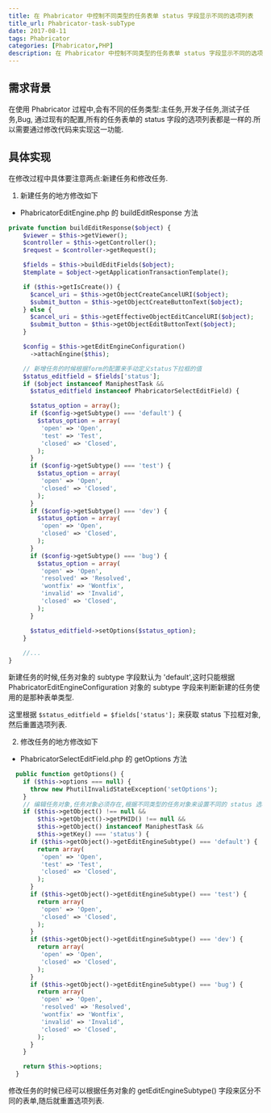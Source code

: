 ```yaml
---
title: 在 Phabricator 中控制不同类型的任务表单 status 字段显示不同的选项列表
title_url: Phabricator-task-subType
date: 2017-08-11
tags: Phabricator
categories: [Phabricator,PHP]
description: 在 Phabricator 中控制不同类型的任务表单 status 字段显示不同的选项列表
---
```


## 需求背景

在使用 Phabricator 过程中,会有不同的任务类型:主任务,开发子任务,测试子任务,Bug, 通过现有的配置,所有的任务表单的 status 字段的选项列表都是一样的.所以需要通过修改代码来实现这一功能.

## 具体实现

在修改过程中具体要注意两点:新建任务和修改任务.

1. 新建任务的地方修改如下

- PhabricatorEditEngine.php 的 buildEditResponse 方法

```php
private function buildEditResponse($object) {
    $viewer = $this->getViewer();
    $controller = $this->getController();
    $request = $controller->getRequest();

    $fields = $this->buildEditFields($object);
    $template = $object->getApplicationTransactionTemplate();

    if ($this->getIsCreate()) {
      $cancel_uri = $this->getObjectCreateCancelURI($object);
      $submit_button = $this->getObjectCreateButtonText($object);
    } else {
      $cancel_uri = $this->getEffectiveObjectEditCancelURI($object);
      $submit_button = $this->getObjectEditButtonText($object);
    }

    $config = $this->getEditEngineConfiguration()
      ->attachEngine($this);

    // 新增任务的时候根据form的配置来手动定义status下拉框的值
    $status_editfield = $fields['status'];
    if ($object instanceof ManiphestTask &&
      $status_editfield instanceof PhabricatorSelectEditField) {

      $status_option = array();
      if ($config->getSubtype() === 'default') {
        $status_option = array(
         'open' => 'Open',
         'test' => 'Test',
         'closed' => 'Closed',
        );
      }
      if ($config->getSubtype() === 'test') {
        $status_option = array(
         'open' => 'Open',
         'closed' => 'Closed',
        );
      }
      if ($config->getSubtype() === 'dev') {
        $status_option = array(
         'open' => 'Open',
         'closed' => 'Closed',
        );
      }
      if ($config->getSubtype() === 'bug') {
        $status_option = array(
         'open' => 'Open',
         'resolved' => 'Resolved',
         'wontfix' => 'Wontfix',
         'invalid' => 'Invalid',
         'closed' => 'Closed',
        );
      }

      $status_editfield->setOptions($status_option);
    }
    
    //...
}
```

新建任务的时候,任务对象的 subtype 字段默认为 'default',这时只能根据 PhabricatorEditEngineConfiguration 对象的 subtype 字段来判断新建的任务使用的是那种表单类型.

这里根据 `$status_editfield = $fields['status'];` 来获取 status 下拉框对象,然后重置选项列表.

2. 修改任务的地方修改如下

- PhabricatorSelectEditField.php 的 getOptions 方法

```php
  public function getOptions() {
    if ($this->options === null) {
      throw new PhutilInvalidStateException('setOptions');
    }
    // 编辑任务对象,任务对象必须存在,根据不同类型的任务对象来设置不同的 status 选项
    if ($this->getObject() !== null &&
        $this->getObject()->getPHID() !== null &&
        $this->getObject() instanceof ManiphestTask &&
        $this->getKey() === 'status') {
      if ($this->getObject()->getEditEngineSubtype() === 'default') {
        return array(
         'open' => 'Open',
         'test' => 'Test',
         'closed' => 'Closed',
        );
      }
      if ($this->getObject()->getEditEngineSubtype() === 'test') {
        return array(
         'open' => 'Open',
         'closed' => 'Closed',
        );
      }
      if ($this->getObject()->getEditEngineSubtype() === 'dev') {
        return array(
         'open' => 'Open',
         'closed' => 'Closed',
        );
      }
      if ($this->getObject()->getEditEngineSubtype() === 'bug') {
        return array(
         'open' => 'Open',
         'resolved' => 'Resolved',
         'wontfix' => 'Wontfix',
         'invalid' => 'Invalid',
         'closed' => 'Closed',
        );
      }
    }

    return $this->options;
  }
```

修改任务的时候已经可以根据任务对象的 getEditEngineSubtype() 字段来区分不同的表单,随后就重置选项列表.